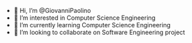 - 👋 Hi, I’m @GiovanniPaolino
- 👀 I’m interested in Computer Science Engineering
- 🌱 I’m currently learning Computer Science Engineering
- 💞️ I’m looking to collaborate on Software Engineering project

<!---
GiovanniPaolino/GiovanniPaolino is a ✨ special ✨ repository because its `README.md` (this file) appears on your GitHub profile.
You can click the Preview link to take a look at your changes.
--->
